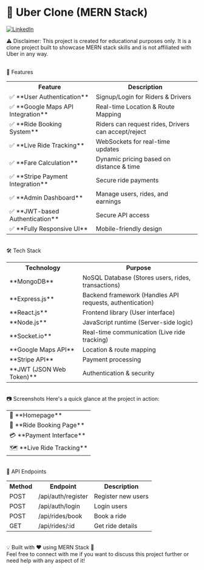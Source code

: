 <h1>🚖 Uber Clone (MERN Stack)</h1>

[![LinkedIn](https://img.shields.io/badge/-LinkedIn-0A66C2?style=for-the-badge&logo=linkedin&logoColor=white)](https://www.linkedin.com/in/nayan-darokar-468a85294/) <br>

⚠ Disclaimer:
This project is created for educational purposes only. It is a clone project built to showcase MERN stack skills and is not affiliated with Uber in any way.


<br>
📌 Features
<table> <tr> <th>Feature</th> <th>Description</th> </tr> <tr> <td>✅ **User Authentication**</td> <td>Signup/Login for Riders & Drivers</td> </tr> <tr> <td>✅ **Google Maps API Integration**</td> <td>Real-time Location & Route Mapping</td> </tr> <tr> <td>✅ **Ride Booking System**</td> <td>Riders can request rides, Drivers can accept/reject</td> </tr> <tr> <td>✅ **Live Ride Tracking**</td> <td>WebSockets for real-time updates</td> </tr> <tr> <td>✅ **Fare Calculation**</td> <td>Dynamic pricing based on distance & time</td> </tr> <tr> <td>✅ **Stripe Payment Integration**</td> <td>Secure ride payments</td> </tr> <tr> <td>✅ **Admin Dashboard**</td> <td>Manage users, rides, and earnings</td> </tr> <tr> <td>✅ **JWT-based Authentication**</td> <td>Secure API access</td> </tr> <tr> <td>✅ **Fully Responsive UI**</td> <td>Mobile-friendly design</td> </tr> </table> <br>
🛠 Tech Stack
<table> <tr> <th>Technology</th> <th>Purpose</th> </tr> <tr> <td>**MongoDB**</td> <td>NoSQL Database (Stores users, rides, transactions)</td> </tr> <tr> <td>**Express.js**</td> <td>Backend framework (Handles API requests, authentication)</td> </tr> <tr> <td>**React.js**</td> <td>Frontend library (User interface)</td> </tr> <tr> <td>**Node.js**</td> <td>JavaScript runtime (Server-side logic)</td> </tr> <tr> <td>**Socket.io**</td> <td>Real-time communication (Live ride tracking)</td> </tr> <tr> <td>**Google Maps API**</td> <td>Location & route mapping</td> </tr> <tr> <td>**Stripe API**</td> <td>Payment processing</td> </tr> <tr> <td>**JWT (JSON Web Token)**</td> <td>Authentication & security</td> </tr> </table> <br>
📷 Screenshots
Here's a quick glance at the project in action:

<table> <tr> <td>🚗 **Homepage**</td> </tr> <tr> <td>📍 **Ride Booking Page**</td> </tr> <tr> <td>💳 **Payment Interface**</td> </tr> <tr> <td>🗺 **Live Ride Tracking**</td> </tr> </table> <br>
📌 API Endpoints
<table> <tr> <th>Method</th> <th>Endpoint</th> <th>Description</th> </tr> <tr> <td>POST</td> <td>/api/auth/register</td> <td>Register new users</td> </tr> <tr> <td>POST</td> <td>/api/auth/login</td> <td>Login users</td> </tr> <tr> <td>POST</td> <td>/api/rides/book</td> <td>Book a ride</td> </tr> <tr> <td>GET</td> <td>/api/rides/:id</td> <td>Get ride details</td> </tr> </table> <br>
💡 Built with ❤️ using MERN Stack 🚀
<br>
Feel free to connect with me if you want to discuss this project further or need help with any aspect of it!
